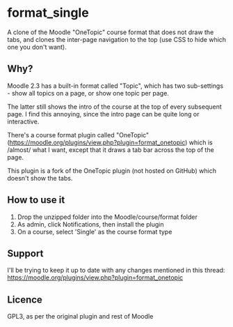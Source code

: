 format_single
=============

A clone of the Moodle "OneTopic" course format that does not draw the tabs, and clones the inter-page navigation to the top (use CSS to hide which one you don't want).

Why?
----

Moodle 2.3 has a built-in format called "Topic", which has two sub-settings - show all topics on a page, or show one topic per page.

The latter still shows the intro of the course at the top of every subsequent page. I find this annoying, since the intro page can be quite long or interactive.

There's a course format plugin called "OneTopic" (https://moodle.org/plugins/view.php?plugin=format_onetopic) which is /almost/ what I want, except that it draws a tab bar across the top of the page. 

This plugin is a fork of the OneTopic plugin (not hosted on GitHub) which doesn't show the tabs.

How to use it
-------------

1. Drop the unzipped folder into the Moodle/course/format folder
2. As admin, click Notifications, then install the plugin
3. On a course, select 'Single' as the course format type

Support
-------

I'll be trying to keep it up to date with any changes mentioned in this thread: https://moodle.org/plugins/view.php?plugin=format_onetopic

Licence
-------

GPL3, as per the original plugin and rest of Moodle